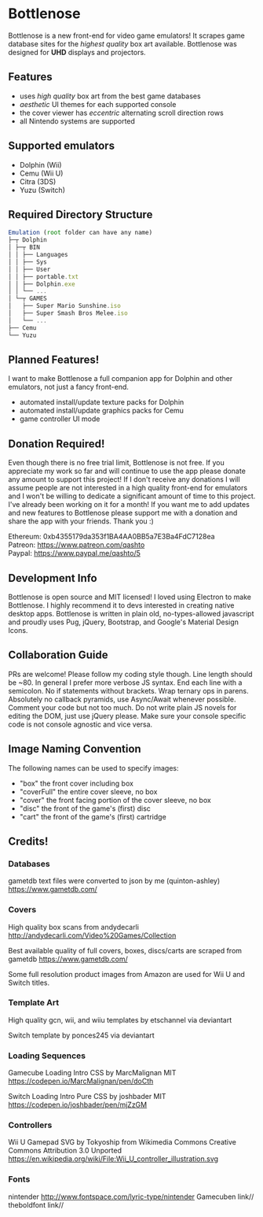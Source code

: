 # Bottlenose

Bottlenose is a new front-end for video game emulators!  It scrapes game database sites for the _highest quality_ box art available.  Bottlenose was designed for **UHD** displays and projectors.

## Features

-   uses _high quality_ box art from the best game databases
-   _aesthetic_ UI themes for each supported console
-   the cover viewer has _eccentric_ alternating scroll direction rows
-   all Nintendo systems are supported

## Supported emulators

-   Dolphin (Wii)
-   Cemu (Wii U)
-   Citra (3DS)
-   Yuzu (Switch)

## Required Directory Structure

```javascript
Emulation (root folder can have any name)
├─┬ Dolphin
│ ├─┬ BIN
│ │ ├── Languages
│ │ ├── Sys
│ │ ├── User
│ │ ├── portable.txt
│ │ ├── Dolphin.exe
│ │ └── ...
│ └─┬ GAMES
│   ├── Super Mario Sunshine.iso
│   ├── Super Smash Bros Melee.iso
│   └── ...
├── Cemu
└── Yuzu
```

## Planned Features!

I want to make Bottlenose a full companion app for Dolphin and other emulators, not just a fancy front-end.

-   automated install/update texture packs for Dolphin
-   automated install/update graphics packs for Cemu
-   game controller UI mode

## Donation Required!

Even though there is no free trial limit, Bottlenose is not free.  If you appreciate my work so far and will continue to use the app please donate any amount to support this project!  If I don't receive any donations I will assume people are not interested in a high quality front-end for emulators and I won't be willing to dedicate a significant amount of time to this project.  I've already been working on it for a month!  If you want me to add updates and new features to Bottlenose please support me with a donation and share the app with your friends.  Thank you :)

Ethereum: 0xb4355179da353f1BA4AA0BB5a7E3Ba4FdC7128ea  
Patreon: <https://www.patreon.com/qashto>  
Paypal: <https://www.paypal.me/qashto/5>

## Development Info

Bottlenose is open source and MIT licensed!  I loved using Electron to make Bottlenose.  I highly recommend it to devs interested in creating native desktop apps.  Bottlenose is written in plain old, no-types-allowed javascript and proudly uses Pug, jQuery, Bootstrap, and Google's Material Design Icons.

## Collaboration Guide

PRs are welcome!  Please follow my coding style though.  Line length should be ~80.  In general I prefer more verbose JS syntax.  End each line with a semicolon.  No if statements without brackets.  Wrap ternary ops in parens.  Absolutely no callback pyramids, use Async/Await whenever possible.  Comment your code but not too much.  Do not write plain JS novels for editing the DOM, just use jQuery please.  Make sure your console specific code is not console agnostic and vice versa.

## Image Naming Convention

The following names can be used to specify images:

-   "box" the front cover including box
-   "coverFull" the entire cover sleeve, no box
-   "cover" the front facing portion of the cover sleeve, no box
-   "disc" the front of the game's (first) disc
-   "cart" the front of the game's (first) cartridge

## Credits!

### Databases

gametdb text files were converted to json by me (quinton-ashley)
<https://www.gametdb.com/>

### Covers

High quality box scans from andydecarli
<http://andydecarli.com/Video%20Games/Collection>

Best available quality of full covers, boxes, discs/carts are scraped from gametdb
<https://www.gametdb.com/>

Some full resolution product images from Amazon are used for Wii U and Switch titles.

### Template Art

High quality gcn, wii, and wiiu templates by etschannel via deviantart

Switch template by ponces245 via deviantart

### Loading Sequences

Gamecube Loading Intro CSS by MarcMalignan
MIT
<https://codepen.io/MarcMalignan/pen/doCth>

Switch Loading Intro Pure CSS by joshbader
MIT
<https://codepen.io/joshbader/pen/mjZzGM>

### Controllers

Wii U Gamepad SVG by Tokyoship from Wikimedia Commons
Creative Commons Attribution 3.0 Unported
<https://en.wikipedia.org/wiki/File:Wii_U_controller_illustration.svg>

### Fonts

nintender
<http://www.fontspace.com/lyric-type/nintender>
Gamecuben
link//
theboldfont
link//
